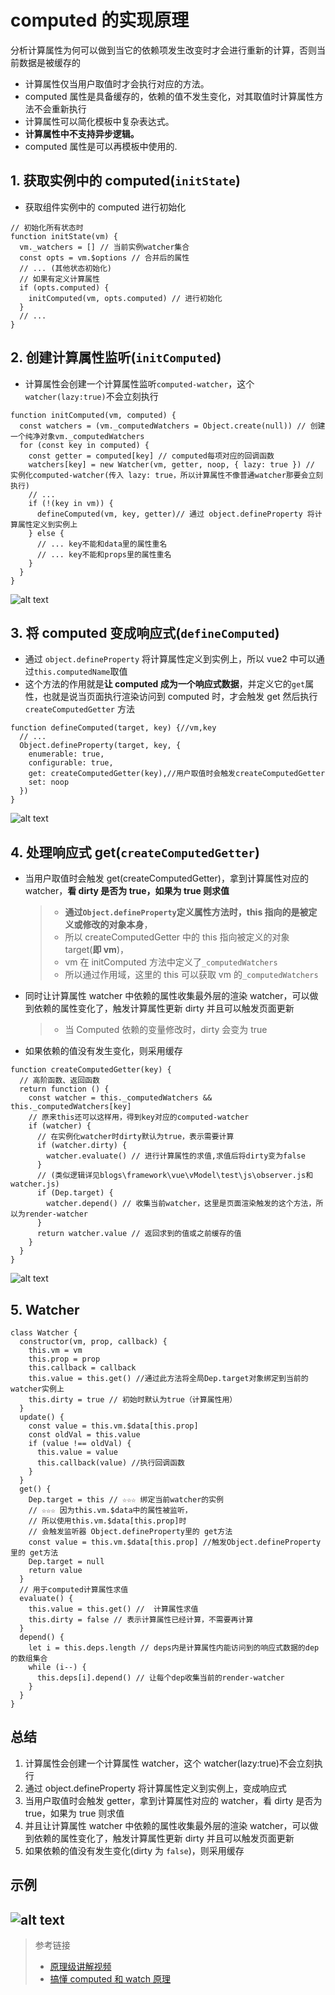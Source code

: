 # computed 的实现原理

分析计算属性为何可以做到当它的依赖项发生改变时才会进行重新的计算，否则当前数据是被缓存的

- 计算属性仅当用户取值时才会执行对应的方法。
- computed 属性是具备缓存的，依赖的值不发生变化，对其取值时计算属性方法不会重新执行
- 计算属性可以简化模板中复杂表达式。
- **计算属性中不支持异步逻辑。**
- computed 属性是可以再模板中使用的.

## 1. 获取实例中的 computed(`initState`)

- 获取组件实例中的 computed 进行初始化

```js{7,8}
// 初始化所有状态时
function initState(vm) {
  vm._watchers = [] // 当前实例watcher集合
  const opts = vm.$options // 合并后的属性
  // ... (其他状态初始化)
  // 如果有定义计算属性
  if (opts.computed) {
    initComputed(vm, opts.computed) // 进行初始化
  }
  // ...
}
```

## 2. 创建计算属性监听(`initComputed`)

- 计算属性会创建一个计算属性监听`computed-watcher`，这个 `watcher(lazy:true)`不会立刻执行

```js{2,4,5,8}
function initComputed(vm, computed) {
  const watchers = (vm._computedWatchers = Object.create(null)) // 创建一个纯净对象vm._computedWatchers
  for (const key in computed) {
    const getter = computed[key] // computed每项对应的回调函数
    watchers[key] = new Watcher(vm, getter, noop, { lazy: true }) // 实例化computed-watcher(传入 lazy: true，所以计算属性不像普通watcher那要会立刻执行)
    // ...
    if (!(key in vm)) {
      defineComputed(vm, key, getter)// 通过 object.defineProperty 将计算属性定义到实例上
    } else {
      // ... key不能和data里的属性重名
      // ... key不能和props里的属性重名
    }
  }
}
```

![alt text](initComputed.png)

## 3. 将 computed 变成响应式(`defineComputed`)

- 通过 `object.defineProperty` 将计算属性定义到实例上，所以 vue2 中可以通过`this.computedName`取值
- 这个方法的作用就是**让 computed 成为一个响应式数据**，并定义它的`get`属性，也就是说当页面执行渲染访问到 computed 时，才会触发 get 然后执行 `createComputedGetter` 方法

```js{3,6}
function defineComputed(target, key) {//vm,key
  // ...
  Object.defineProperty(target, key, {
    enumerable: true,
    configurable: true,
    get: createComputedGetter(key),//用户取值时会触发createComputedGetter
    set: noop
  })
}
```

![alt text](defineComputed.png)

## 4. 处理响应式 get(`createComputedGetter`)

- 当用户取值时会触发 get(createComputedGetter)，拿到计算属性对应的 watcher，**看 dirty 是否为 true，如果为 true 则求值**
  > - **通过`Object.defineProperty`定义属性方法时，this 指向的是被定义或修改的对象本身**，
  > - 所以 createComputedGetter 中的 this 指向被定义的对象 target(**即 vm**)，
  > - vm 在 initComputed 方法中定义了`_computedWatchers`
  > - 所以通过作用域，这里的 this 可以获取 vm 的`_computedWatchers`
- 同时让计算属性 watcher 中依赖的属性收集最外层的渲染 watcher，可以做到依赖的属性变化了，触发计算属性更新 dirty 并且可以触发页面更新

  > - 当 Computed 依赖的变量修改时，dirty 会变为 true

- 如果依赖的值没有发生变化，则采用缓存

```js{4,8,9,12,13}
function createComputedGetter(key) {
  // 高阶函数、返回函数
  return function () {
    const watcher = this._computedWatchers && this._computedWatchers[key]
    // 原来this还可以这样用，得到key对应的computed-watcher
    if (watcher) {
      // 在实例化watcher时dirty默认为true，表示需要计算
      if (watcher.dirty) {
        watcher.evaluate() // 进行计算属性的求值,求值后将dirty变为false
      }
      // (类似逻辑详见blogs\framework\vue\vModel\test\js\observer.js和watcher.js)
      if (Dep.target) {
        watcher.depend() // 收集当前watcher，这里是页面渲染触发的这个方法，所以为render-watcher
      }
      return watcher.value // 返回求到的值或之前缓存的值
    }
  }
}
```

![alt text](createComputedGetter.png)

## 5. Watcher

```js{6,7,18,22,27,29,}
class Watcher {
  constructor(vm, prop, callback) {
    this.vm = vm
    this.prop = prop
    this.callback = callback
    this.value = this.get() //通过此方法将全局Dep.target对象绑定到当前的watcher实例上
    this.dirty = true // 初始时默认为true（计算属性用）
  }
  update() {
    const value = this.vm.$data[this.prop]
    const oldVal = this.value
    if (value !== oldVal) {
      this.value = value
      this.callback(value) //执行回调函数
    }
  }
  get() {
    Dep.target = this // ☆☆☆ 绑定当前watcher的实例
    // ☆☆☆ 因为this.vm.$data中的属性被监听，
    // 所以使用this.vm.$data[this.prop]时
    // 会触发监听器 Object.defineProperty里的 get方法
    const value = this.vm.$data[this.prop] //触发Object.defineProperty里的 get方法
    Dep.target = null
    return value
  }
  // 用于computed计算属性求值
  evaluate() {
    this.value = this.get() //  计算属性求值
    this.dirty = false // 表示计算属性已经计算，不需要再计算
  }
  depend() {
    let i = this.deps.length // deps内是计算属性内能访问到的响应式数据的dep的数组集合
    while (i--) {
      this.deps[i].depend() // 让每个dep收集当前的render-watcher
    }
  }
}
```

## 总结

1. 计算属性会创建一个计算属性 watcher，这个 watcher(lazy:true)不会立刻执行
2. 通过 object.defineProperty 将计算属性定义到实例上，变成响应式
3. 当用户取值时会触发 getter，拿到计算属性对应的 watcher，看 dirty 是否为 true，如果为 true 则求值
4. 并且让计算属性 watcher 中依赖的属性收集最外层的渲染 watcher，可以做到依赖的属性变化了，触发计算属性更新 dirty 并且可以触发页面更新
5. 如果依赖的值没有发生变化(dirty 为 `false`)，则采用缓存

## 示例

## ![alt text](image.png)

> 参考链接
>
> - [原理级讲解视频](https://www.bilibili.com/video/BV1YM411w7Zc/?spm_id_from=333.788.videopod.episodes&vd_source=9d75580d0b23d1137d56e03a996ac726&p=12)
> - [搞懂 computed 和 watch 原理](https://juejin.cn/post/6844903926819454983?searchId=20250221000806796EC6AB26DBF9D382A3#heading-6)
